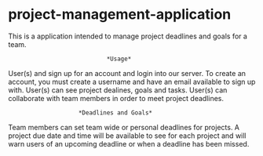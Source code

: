 # project-management-application
This is a application intended to manage project deadlines and goals for a team.

                                *Usage* 
User(s) and sign up for an account and login into our server.
To create an account, you must create a username and have an email available to sign up with.
User(s) can see project dealines, goals and tasks.
User(s) can collaborate with team members in order to meet project deadlines.

                        *Deadlines and Goals*
Team members can set team wide or personal deadlines for projects. A project due date and time will be available to see for each project and will warn users of an upcoming deadline or when a deadline has been missed.

